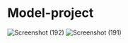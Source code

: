 # Model-project
![Screenshot (192)](https://user-images.githubusercontent.com/105298916/185380737-4020707d-4616-48cd-af11-0a80ccfae7cf.png)
![Screenshot (191)](https://user-images.githubusercontent.com/105298916/185380884-786e5c3e-001b-4d50-a4af-15aa40a8904d.png)
